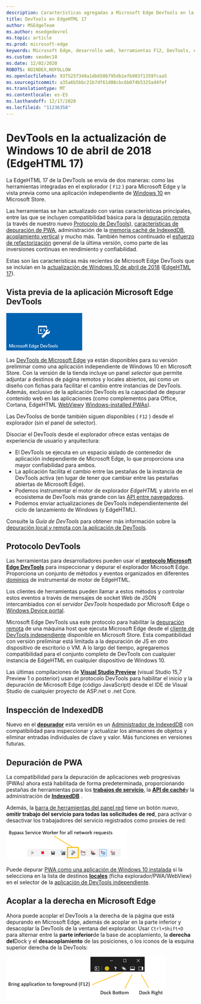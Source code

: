 ```yaml
---
description: Características agregadas a Microsoft Edge DevTools en la actualización de Windows 10 de abril de 2018 (EdgeHTML de 17)
title: DevTools en EdgeHTML 17
author: MSEdgeTeam
ms.author: msedgedevrel
ms.topic: article
ms.prod: microsoft-edge
keywords: Microsoft Edge, desarrollo web, herramientas F12, DevTools, edgehtml 17
ms.custom: seodec18
ms.date: 12/02/2020
ROBOTS: NOINDEX,NOFOLLOW
ms.openlocfilehash: 937525f349a1db650b795db1efb983f1359fcaa5
ms.sourcegitcommit: a35a6b5bbc21b7df61d08cbc6b074b5325ad4fef
ms.translationtype: MT
ms.contentlocale: es-ES
ms.lasthandoff: 12/17/2020
ms.locfileid: "11236358"
---
```

# DevTools en la actualización de Windows 10 de abril de 2018 (EdgeHTML 17)

La EdgeHTML 17 de la DevTools se envía de dos maneras: como las herramientas integradas en el explorador ( `F12` ) para Microsoft Edge y la vista previa como una aplicación independiente de [Windows 10](#microsoft-edge-devtools-app-preview) en Microsoft Store.

Las herramientas se han actualizado con varias características principales, entre las que se incluyen compatibilidad básica para la [depuración remota](../index.md#remote-debugging) (a través de nuestro nuevo [Protocolo de DevTools](#devtools-protocol)), [características de depuración de PWA](#pwa-debugging), administración de la [memoria caché de IndexedDB](#indexeddb-inspection), [acoplamiento vertical](#docking-to-the-right-in-microsoft-edge) y mucho más. También hemos continuado el [esfuerzo de refactorización](./edgehtml-16.md) general de la última versión, como parte de las inversiones continuas en rendimiento y confiabilidad.

Estas son las características más recientes de Microsoft Edge DevTools que se incluían en la [actualización de Windows 10 de abril de 2018](/windows/uwp/whats-new/windows-10-build-17134) ([EdgeHTML 17](https://aka.ms/devguide_edgehtml_17)).

## Vista previa de la aplicación Microsoft Edge DevTools

![Aplicación de DevTools de Microsoft Edge](../../devtools-protocol/media/microsoft-edge-devtools.png) 

Las [DevTools de Microsoft Edge](https://www.microsoft.com/store/p/microsoft-edge-devtools-preview/9mzbfrmz0mnj) ya están disponibles para su versión preliminar como una aplicación independiente de Windows 10 en Microsoft Store. Con la versión de la tienda incluye un panel *selector* que permite adjuntar a destinos de página remotos y locales abiertos, así como un diseño con fichas para facilitar el cambio entre instancias de DevTools. Además, exclusivo de la aplicación DevTools es la capacidad de depurar contenido web en las aplicaciones \(como complementos para Office, Cortana, EdgeHTML [WebView](../../hosting/webview/index.md)y [Windows-installed PWAs](../../progressive-web-apps/windows-features.md)\).

Las DevToolss de borde también siguen disponibles ( `F12` ) desde el explorador (sin el panel de selector).

Disociar el DevTools desde el explorador ofrece estas ventajas de experiencia de usuario y arquitectura:

- El DevTools se ejecuta en un espacio aislado de contenedor de aplicación independiente de Microsoft Edge, lo que proporciona una mayor confiabilidad para ambos.
- La aplicación facilita el cambio entre las pestañas de la instancia de DevTools activa (en lugar de tener que cambiar entre las pestañas abiertas de Microsoft Edge).
- Podemos instrumentar el motor de explorador *EdgeHTML* y abrirlo en el ecosistema de DevTools más grande con las [API entre navegadores](https://github.com/WICG/devtools-protocol/).
- Podemos enviar actualizaciones de DevTools independientemente del ciclo de lanzamiento de Windows (y EdgeHTML).

Consulte la *Guía de DevTools* para obtener más información sobre la [depuración local y remota con la aplicación de DevTools](../index.md).

## Protocolo DevTools

Las herramientas para desarrolladores pueden usar el [**protocolo Microsoft Edge DevTools**](../../devtools-protocol/index.md) para inspeccionar y depurar el explorador Microsoft Edge. Proporciona un conjunto de métodos y eventos organizados en diferentes [dominios](../../devtools-protocol/0.1/domains/index.md) de instrumental de motor de EdgeHTML.

 Los clientes de herramientas pueden llamar a estos métodos y controlar estos eventos a través de mensajes de socket Web de JSON intercambiados con el *servidor DevTools* hospedado por Microsoft Edge o [Windows Device portal](/windows/mixed-reality/using-the-windows-device-portal). 
 
 Microsoft Edge DevTools usa este protocolo para habilitar la [depuración remota](../../devtools-protocol/0.1/clients.md#microsoft-edge-devtools-preview) de una máquina host que ejecuta Microsoft Edge desde el [cliente de DevTools independiente](https://www.microsoft.com/store/p/microsoft-edge-devtools-preview/9mzbfrmz0mnj) disponible en Microsoft Store. Esta compatibilidad con versión preliminar está limitada a la depuración de JS en otro dispositivo de escritorio o VM. A lo largo del tiempo, agregaremos compatibilidad para el conjunto completo de DevTools con cualquier instancia de EdgeHTML en cualquier dispositivo de Windows 10.  
 
 Las últimas compilaciones de [**Visual Studio Preview**](https://www.visualstudio.com/vs/preview/) (visual Studio 15,7 Preview 1 o posterior) usan el protocolo DevTools para habilitar el inicio y la depuración de Microsoft Edge (código JavaScript) desde el IDE de Visual Studio de cualquier proyecto de ASP.net o .net Core.

## Inspección de IndexedDB

Nuevo en el [**depurador**](../debugger.md) esta versión es un [Administrador de IndexedDB](../storage.md#indexeddb-manager) con compatibilidad para inspeccionar y actualizar los almacenes de objetos y eliminar entradas individuales de clave y valor. Más funciones en versiones futuras.

## Depuración de PWA

La compatibilidad para la depuración de aplicaciones web progresivas (PWAs) ahora está habilitada de forma predeterminada, proporcionando pestañas de herramientas para los [**trabajos de servicio**](../service-workers.md), la [**API de caché**](../storage.md#cache-manager)y la administración de [**IndexedDB**](../storage.md#indexeddb-manager) .

Además, la [barra de herramientas del panel red](../network.md#toolbar) tiene un botón nuevo, **omitir trabajo del servicio para todas las solicitudes de red**, para activar o desactivar los trabajadores del servicio registrados como proxies de red:

![Botón de la barra de herramientas red: omitir trabajo de servicio para todas las solicitudes de red](../media/network_toolbar_bypass_sw.png)

Puede depurar [PWA como una aplicación de Windows 10 instalada](../../progressive-web-apps/windows-features.md) si la selecciona en la lista de destinos [**locales**](../../progressive-web-apps/windows-features.md#debug-your-pwa-edgehtml-as-a-windows-app) (ficha explorador/PWA/WebView) en el selector de la [aplicación de DevTools independiente](../index.md#microsoft-store-app).  

## Acoplar a la derecha en Microsoft Edge

Ahora puede acoplar el DevTools a la derecha de la página que está depurando en Microsoft Edge, además de acoplar en la parte inferior y desacoplar la DevTools de la ventana del explorador. Usar `Ctrl+Shift+D` para alternar entre la **parte inferior**de la base de acoplamiento, la **derecha del**Dock y el **desacoplamiento** de las posiciones, o los iconos de la esquina superior derecha de la DevTools:

![Opciones de acoplamiento de DevTools (en estado desacoplado)](../media/docking_buttons.png) 
